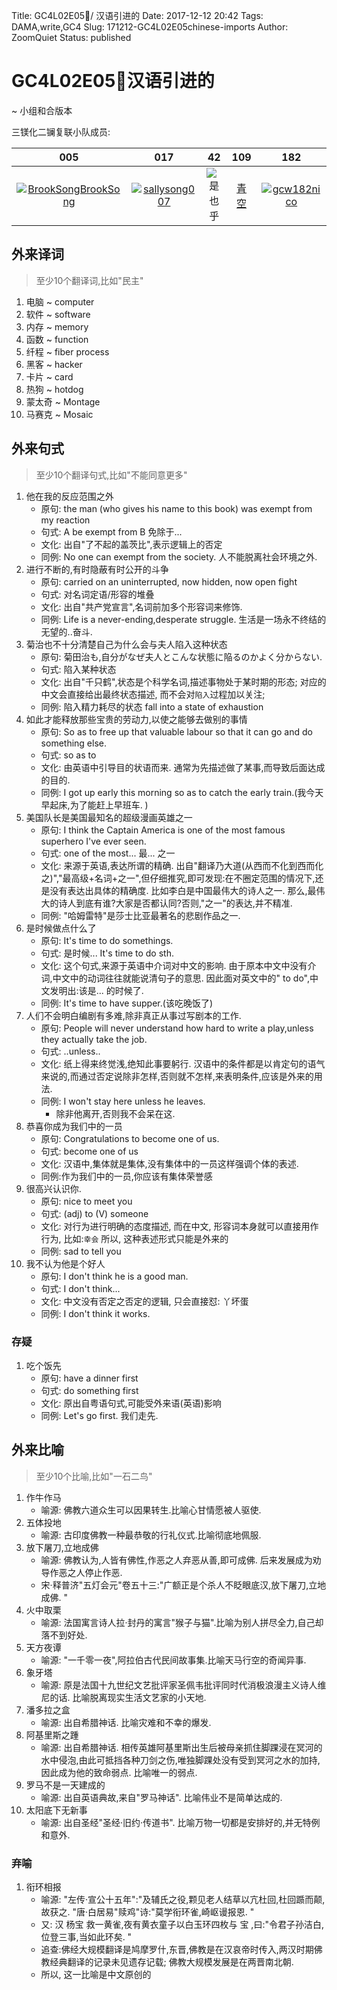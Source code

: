 Title: GC4L02E05🐙/ 汉语引进的
Date: 2017-12-12 20:42
Tags: DAMA,write,GC4
Slug: 171212-GC4L02E05chinese-imports
Author: ZoomQuiet
Status: published

# GC4L02E05🐙汉语引进的

~ 小组和合版本

三镁化二镧复联小队成员:

| 005  | 017           | 42  | 109  | 182  |
| :------: |:---------:| :-----:|:-----:|:-----:|
| [![BrookSongBrookSong](http://upload-images.jianshu.io/upload_images/27562-4ce05a7cf9dd4307?imageMogr2/auto-orient/strip%7CimageView2/2/w/1240)](https://github.com/BrookSongBrookSong) |[![sallysong007](http://upload-images.jianshu.io/upload_images/27562-8ad9270a170085f3?imageMogr2/auto-orient/strip%7CimageView2/2/w/1240)](https://github.com/sallysong007)| ![是也乎](http://upload-images.jianshu.io/upload_images/27562-f7e665b7c4c17057?imageMogr2/auto-orient/strip%7CimageView2/2/w/1240)|[青空](https://github.com/qingkongdy)|[![gcw182nico](http://upload-images.jianshu.io/upload_images/27562-caf6e28d0c69c552?imageMogr2/auto-orient/strip%7CimageView2/2/w/1240)](https://github.com/gcw182nico)|



## 外来译词
> 至少10个翻译词,比如"民主"

1. 电脑 ~ computer
1. 软件 ~ software
1. 内存 ~ memory
1. 函数 ~ function
1. 纤程 ~ fiber process
1. 黑客 ~ hacker
1. 卡片 ~ card
1. 热狗 ~ hotdog
1. 蒙太奇 ~ Montage
1. 马赛克 ~ Mosaic


## 外来句式
> 至少10个翻译句式,比如"不能同意更多"

1. 他在我的反应范围之外
    - 原句: the man (who gives his name to this book) was exempt from my reaction
    - 句式: A be exempt from B 免除于... 
    - 文化: 出自"了不起的盖茨比",表示逻辑上的否定
    - 同例: No one can exempt from the society. 人不能脱离社会环境之外. 
1. 进行不断的,有时隐蔽有时公开的斗争
    - 原句: carried on an uninterrupted, now hidden, now open fight
    - 句式: 对名词定语/形容的堆叠
    - 文化: 出自"共产党宣言",名词前加多个形容词来修饰. 
    - 同例: Life is a never-ending,desperate struggle. 生活是一场永不终结的无望的..奋斗. 
1. 菊治也不十分清楚自己为什么会与夫人陷入这种状态
    - 原句: 菊田治も,自分がなぜ夫人とこんな状態に陥るのかよく分からない. 
    - 句式: 陷入某种状态
    - 文化: 出自"千只鹤",状态是个科学名词,描述事物处于某时期的形态; 对应的中文会直接给出最终状态描述, 而不会对`陷入`过程加以关注; 
    - 同例: 陷入精力耗尽的状态 fall into a state of exhaustion
1. 如此才能释放那些宝贵的劳动力,以使之能够去做别的事情
    - 原句: So as to free up that valuable labour so that it can go and do something else.
    - 句式: so as to
    - 文化: 由英语中引导目的状语而来. 通常为先描述做了某事,而导致后面达成的目的. 
    - 同例: I got up early this morning so as to catch the early train.(我今天早起床,为了能赶上早班车. )
1. 美国队长是美国最知名的超级漫画英雄之一
    - 原句: I think the Captain America is one of the most famous superhero I've ever seen.
    - 句式: one of the most...  最... 之一
    - 文化: 来源于英语,表达所谓的精确. 出自"翻译乃大道(从西而不化到西而化之)","最高级+名词+之一",但仔细推究,即可发现:在不圈定范围的情况下,还是没有表达出具体的精确度. 比如李白是中国最伟大的诗人之一. 那么,最伟大的诗人到底有谁?大家是否都认同?否则,"之一"的表达,并不精准. 
    - 同例: "哈姆雷特"是莎士比亚最著名的悲剧作品之一. 
1. 是时候做点什么了
    - 原句: It's time to do somethings.
    - 句式: 是时候... It's time to do sth.
    - 文化: 这个句式,来源于英语中介词对中文的影响. 由于原本中文中没有介词,中文中的动词往往就能说清句子的意思. 因此面对英文中的" to do",中文发明出:该是... 的时候了. 
    - 同例: It's time to have supper.(该吃晚饭了)
1. 人们不会明白编剧有多难,除非真正从事过写剧本的工作.  
    - 原句: People will never understand how hard to write a play,unless they actually take the job.
    - 句式: ..unless..
    - 文化: 纸上得来终觉浅,绝知此事要躬行. 汉语中的条件都是以肯定句的语气来说的,而通过否定说除非怎样,否则就不怎样,来表明条件,应该是外来的用法. 
    - 同例: I won't stay here unless he leaves.
        + 除非他离开,否则我不会呆在这. 
1. 恭喜你成为我们中的一员
    - 原句: Congratulations to become one of us.
    - 句式: become one of us
    - 文化: 汉语中,集体就是集体,没有集体中的一员这样强调个体的表述. 
    - 同例:作为我们中的一员,你应该有集体荣誉感
1. 很高兴认识你. 
    - 原句: nice to meet you
    - 句式: (adj) to (V) someone 
    - 文化: 对行为进行明确的态度描述, 而在中文, 形容词本身就可以直接用作行为, 比如:`幸会` 所以, 这种表述形式只能是外来的
    - 同例: sad to tell you
1. 我不认为他是个好人
    - 原句: I don't think he is a good man.
    - 句式: I don't think...
    - 文化: 中文没有否定之否定的逻辑, 只会直接怼: 丫坏蛋
    - 同例: I don't think it works.
   

### 存疑

1. 吃个饭先
    - 原句: have a dinner first
    - 句式: do something first
    - 文化: 原出自粤语句式,可能受外来语(英语)影响
    - 同例: Let's go first. 我们走先. 



## 外来比喻

> 至少10个比喻,比如"⼀⽯⼆鸟" 

1. 作牛作马
    - 喻源: 佛教六道众生可以因果转生.比喻心甘情愿被人驱使.
1. 五体投地
    - 喻源: 古印度佛教一种最恭敬的行礼仪式.比喻彻底地佩服.
1. 放下屠刀,立地成佛 
    - 喻源: 佛教认为,人皆有佛性,作恶之人弃恶从善,即可成佛. 后来发展成为劝导作恶之人停止作恶. 
    - 宋·释普济"五灯会元"卷五十三:"广额正是个杀人不眨眼底汉,放下屠刀,立地成佛. "
1. 火中取栗
    - 喻源: 法国寓言诗人拉·封丹的寓言"猴子与猫".比喻为别人拼尽全力,自己却落不到好处.
1. 天方夜谭
    - 喻源: "一千零一夜",阿拉伯古代民间故事集.比喻天马行空的奇闻异事.
1. 象牙塔
    - 喻源: 原是法国十九世纪文艺批评家圣佩韦批评同时代消极浪漫主义诗人维尼的话. 比喻脱离现实生活文艺家的小天地. 
1. 潘多拉之盒
    - 喻源: 出自希腊神话. 比喻灾难和不幸的爆发. 
1. 阿基里斯之踵
    - 喻源: 出自希腊神话. 相传英雄阿基里斯出生后被母亲抓住脚踝浸在冥河的水中侵泡,由此可抵挡各种刀剑之伤,唯独脚踝处没有受到冥河之水的加持,因此成为他的致命弱点. 比喻唯一的弱点. 
1. 罗马不是一天建成的
    - 喻源: 出自英语典故,来自"罗马神话". 比喻伟业不是简单达成的. 
1. 太阳底下无新事
    - 喻源: 出自圣经"圣经·旧约·传道书". 比喻万物一切都是安排好的,并无特例和意外.     

### 弃喻

1. 衔环相报
    - 喻源: "左传·宣公十五年":"及辅氏之役,颗见老人结草以亢杜回,杜回踬而颠,故获之. "唐·白居易"赎鸡"诗:"莫学衔环雀,崎岖谩报恩. "
    - 又: 汉 杨宝 救一黄雀,夜有黄衣童子以白玉环四枚与 宝 ,曰:"令君子孙洁白,位登三事,当如此环矣. "
    - 追查:佛经大规模翻译是鸠摩罗什,东晋,佛教是在汉哀帝时传入,两汉时期佛教经典翻译的记录未见遗存记载; 佛教大规模发展是在两晋南北朝. 
    - 所以, 这一比喻是中文原创的


